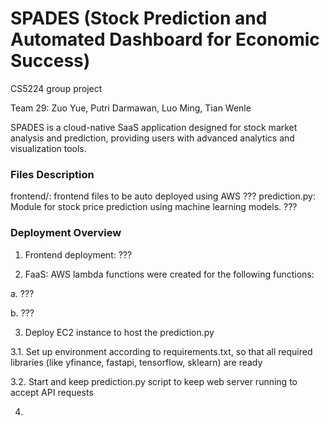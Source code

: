 # SPADES (Stock Prediction and Automated Dashboard for Economic Success)
CS5224 group project

Team 29: Zuo Yue, Putri Darmawan, Luo Ming, Tian Wenle

SPADES is a cloud-native SaaS application designed for stock market analysis and prediction, providing users with advanced analytics and visualization tools.

### Files Description 
frontend/: frontend files to be auto deployed using AWS ???
prediction.py: Module for stock price prediction using machine learning models.
???


### Deployment Overview
1. Frontend deployment: ???

2. FaaS: AWS lambda functions were created for the following functions:

a. ???

b. ???

3. Deploy EC2 instance to host the prediction.py

3.1. Set up environment according to requirements.txt, so that all required libraries (like yfinance, fastapi, tensorflow, sklearn) are ready 

3.2. Start and keep prediction.py script to keep web server running to accept API requests

4. 
